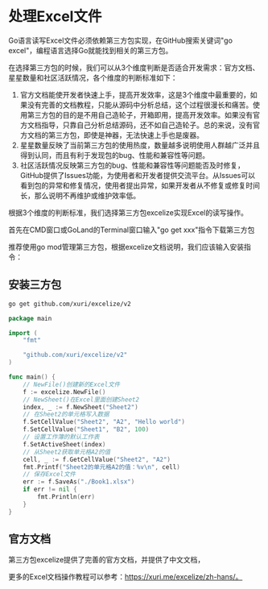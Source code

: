 # 处理Excel文件


Go语言读写Excel文件必须依赖第三方包实现，在GitHub搜索关键词"go excel"，编程语言选择Go就能找到相关的第三方包。


在选择第三方包的时候，我们可以从3个维度判断是否适合开发需求：官方文档、星星数量和社区活跃情况，各个维度的判断标准如下：



1. 官方文档能使开发者快速上手，提高开发效率，这是3个维度中最重要的，如果没有完善的文档教程，只能从源码中分析总结，这个过程很漫长和痛苦。使用第三方包的目的是不用自己造轮子，开箱即用，提高开发效率。如果没有官方文档指导，只靠自己分析总结源码，还不如自己造轮子。总的来说，没有官方文档的第三方包，即使是神器，无法快速上手也是废器。
2. 星星数量反映了当前第三方包的使用热度，数量越多说明使用人群越广泛并且得到认同，而且有利于发现包的bug、性能和兼容性等问题。
3. 社区活跃情况反映第三方包的bug、性能和兼容性等问题能否及时修复，GitHub提供了Issues功能，为使用者和开发者提供交流平台。从Issues可以看到包的异常和修复情况，使用者提出异常，如果开发者从不修复或修复时间长，那么说明不再维护或维护效率低。




根据3个维度的判断标准，我们选择第三方包excelize实现Excel的读写操作。


首先在CMD窗口或GoLand的Terminal窗口输入"go get xxx"指令下载第三方包

推荐使用go mod管理第三方包，根据excelize文档说明，我们应该输入安装指令：


## 安装三方包

```sh
go get github.com/xuri/excelize/v2
```


```go
package main

import (
	"fmt"

	"github.com/xuri/excelize/v2"
)

func main() {
	// NewFile()创建新的Excel文件
	f := excelize.NewFile()
	// NewSheet()在Excel里面创建Sheet2
	index, _ := f.NewSheet("Sheet2")
	// 在Sheet2的单元格写入数据
	f.SetCellValue("Sheet2", "A2", "Hello world")
	f.SetCellValue("Sheet1", "B2", 100)
	// 设置工作簿的默认工作表
	f.SetActiveSheet(index)
	// 从Sheet2获取单元格A2的值
	cell, _ := f.GetCellValue("Sheet2", "A2")
	fmt.Printf("Sheet2的单元格A2的值：%v\n", cell)
	// 保存Excel文件
	err := f.SaveAs("./Book1.xlsx")
	if err != nil {
		fmt.Println(err)
	}
}
```


## 官方文档

第三方包excelize提供了完善的官方文档，并提供了中文文档，

更多的Excel文档操作教程可以参考：https://xuri.me/excelize/zh-hans/。